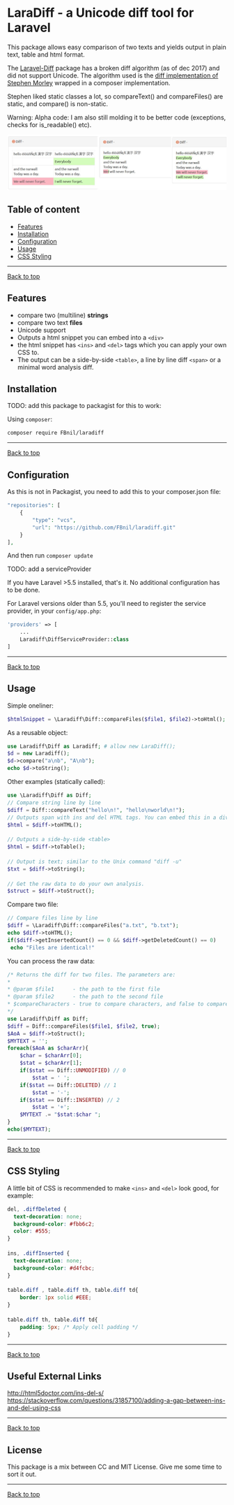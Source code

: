 # LaraDiff - a Unicode diff tool for Laravel

This package allows easy comparison of two texts and yields output in plain text, table and html format.

The [Laravel-Diff](https://github.com/vi-kon/laravel-diff) package has a broken diff algorithm (as of dec 2017) and did not support Unicode. The algorithm used is the [diff implementation of Stephen Morley](http://code.stephenmorley.org/php/diff-implementation/) wrapped in a composer implementation.

Stephen liked static classes a lot, so compareText() and compareFiles() are static, and compare() is non-static.

Warning: Alpha code:
I am also still molding it to be better code (exceptions, checks for is_readable() etc).

![examples](diff_looks.jpg?raw=true "Different looks with basic css")


## Table of content

* [Features](#features)
* [Installation](#installation)
* [Configuration](#configuration)
* [Usage](#usage)
* [CSS Styling](#css-styling)

---
[Back to top](#laravel-diff-tool)

## Features

* compare two (multiline) **strings** 
* compare two text **files**
* Unicode support
* Outputs a html snippet you can embed into a `<div>`
* the html snippet has `<ins>` and `<del>` tags which you can apply your own CSS to.
* The output can be a side-by-side `<table>`, a line by line diff `<span>` or a minimal word analysis diff. 

## Installation

TODO: add this package to packagist for this to work:

Using `composer`:

```bash
composer require FBnil/laradiff
```

---
[Back to top](#laravel-diff-tool)

## Configuration

As this is not in Packagist, you need to add this to your composer.json file:

```php
"repositories": [
    {
        "type": "vcs",
        "url": "https://github.com/FBnil/laradiff.git"
    }
],
```

And then run `composer update`

TODO: add a serviceProvider

If you have Laravel >5.5 installed, that's it. No additional configuration has to be done.

For Laravel versions older than 5.5, you'll need to register the service provider, in your `config/app.php`:

```php
'providers' => [
	...
	Laradiff\DiffServiceProvider::class
]
```


---
[Back to top](#laravel-diff-tool)

## Usage

Simple oneliner:

```php
$htmlSnippet = \Laradiff\Diff::compareFiles($file1, $file2)->toHtml();
```

As a reusable object:
```php
use Laradiff\Diff as Laradiff; # allow new LaraDiff();
$d = new Laradiff();
$d->compare("a\nb", "A\nb");
echo $d->toString();
```


Other examples (statically called):

```php
use \Laradiff\Diff as Diff;
// Compare string line by line
$diff = Diff::compareText("hello\n!", "hello\nworld\n!");
// Outputs span with ins and del HTML tags. You can embed this in a div.
$html = $diff->toHTML();

// Outputs a side-by-side <table> 
$html = $diff->toTable();

// Output is text; similar to the Unix command "diff -u"
$txt = $diff->toString();

// Get the raw data to do your own analysis.
$struct = $diff->toStruct();
```

Compare two file:

```php
// Compare files line by line
$diff = \Laradiff\Diff::compareFiles("a.txt", "b.txt");
echo $diff->toHTML();
if($diff->getInsertedCount() == 0 && $diff->getDeletedCount() == 0)
 echo "Files are identical!"
```

You can process the raw data:

```php
/* Returns the diff for two files. The parameters are:
*
* @param $file1      - the path to the first file
* @param $file2      - the path to the second file
* $compareCharacters - true to compare characters, and false to compare lines. Optional; defaults to false.
*/
use Laradiff\Diff as Diff;
$diff = Diff::compareFiles($file1, $file2, true);
$AoA = $diff->toStruct();
$MYTEXT = '';
foreach($AoA as $charArr){
	$char = $charArr[0];
	$stat = $charArr[1];
	if($stat == Diff::UNMODIFIED) // 0
		$stat = ' ';
	if($stat == Diff::DELETED) // 1
		$stat = '-';
	if($stat == Diff::INSERTED) // 2
		$stat = '+';
	$MYTEXT .= "$stat:$char ";
}
echo($MYTEXT);
```


---
[Back to top](#laravel-diff-tool)


## CSS Styling

A little bit of CSS is recommended to make `<ins>` and `<del>` look good, for example:

```css
del, .diffDeleted {
  text-decoration: none;
  background-color: #fbb6c2;
  color: #555;
}

ins, .diffInserted {
  text-decoration: none;
  background-color: #d4fcbc;
}

table.diff , table.diff th, table.diff td{
	border: 1px solid #EEE;
}

table.diff th, table.diff td{
	padding: 5px; /* Apply cell padding */
}
```

---
[Back to top](#laravel-diff-tool)

## Useful External Links

http://html5doctor.com/ins-del-s/
https://stackoverflow.com/questions/31857100/adding-a-gap-between-ins-and-del-using-css


---
[Back to top](#laravel-diff-tool)

## License

This package is a mix between CC and MIT License. Give me some time to sort it out.

---
[Back to top](#laravel-diff-tool)
